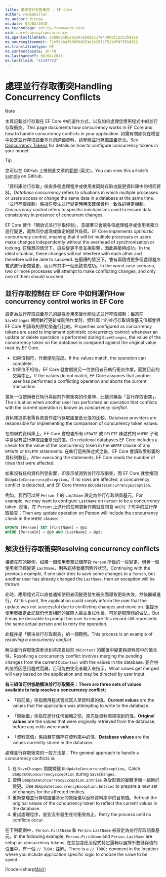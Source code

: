 ```yaml
---
title: 處理並行存取衝突 - EF Core
author: rowanmiller
ms.author: divega
ms.date: 03/03/2018
ms.technology: entity-framework-core
uid: core/saving/concurrency
ms.openlocfilehash: 2d8909585201a45eb020537847800f125b3b0120
ms.sourcegitcommit: 72e59e6af86b568653e1b29727529dfd7f65d312
ms.translationtype: HT
ms.contentlocale: zh-TW
ms.lasthandoff: 06/04/2018
ms.locfileid: "42447783"
---
```

# <a name="handling-concurrency-conflicts"></a><span data-ttu-id="7f241-102">處理並行存取衝突</span><span class="sxs-lookup"><span data-stu-id="7f241-102">Handling Concurrency Conflicts</span></span>

> [!NOTE]
> <span data-ttu-id="7f241-103">本頁記載並行存取在 EF Core 中的運作方式，以及如何處理您應用程式中的並行存取衝突。</span><span class="sxs-lookup"><span data-stu-id="7f241-103">This page documents how concurrency works in EF Core and how to handle concurrency conflicts in your application.</span></span> <span data-ttu-id="7f241-104">如需有關如何在模型中設定並行存取語彙基元的詳細資料，請參閱[並行存取語彙基元](xref:core/modeling/concurrency)。</span><span class="sxs-lookup"><span data-stu-id="7f241-104">See [Concurrency Tokens](xref:core/modeling/concurrency) for details on how to configure concurrency tokens in your model.</span></span>

> [!TIP]
> <span data-ttu-id="7f241-105">您可以在 GitHub 上檢視此文章的[範例](https://github.com/aspnet/EntityFramework.Docs/tree/master/samples/core/Saving/Saving/Concurrency/) \(英文\)。</span><span class="sxs-lookup"><span data-stu-id="7f241-105">You can view this article's [sample](https://github.com/aspnet/EntityFramework.Docs/tree/master/samples/core/Saving/Saving/Concurrency/) on GitHub.</span></span>

<span data-ttu-id="7f241-106">「資料庫並行存取」係指多個處理程序或使用者同時存取或變更資料庫中的相同資料。</span><span class="sxs-lookup"><span data-stu-id="7f241-106">_Database concurrency_ refers to situations in which multiple processes or users access or change the same data in a database at the same time.</span></span> <span data-ttu-id="7f241-107">「並行存取控制」係指在發生並行變更時用來確保資料一致性的特定機制。</span><span class="sxs-lookup"><span data-stu-id="7f241-107">_Concurrency control_ refers to specific mechanisms used to ensure data consistency in presence of concurrent changes.</span></span>

<span data-ttu-id="7f241-108">EF Core 實作「開放式並行存取控制」，意謂著它會讓多個處理程序或使用者獨立進行變更，而無同步處理或鎖定的額外負荷。</span><span class="sxs-lookup"><span data-stu-id="7f241-108">EF Core implements _optimistic concurrency control_, meaning that it will let multiple processes or users make changes independently without the overhead of synchronization or locking.</span></span> <span data-ttu-id="7f241-109">在理想的情況下，這些變更不會互相影響，因此將能夠成功。</span><span class="sxs-lookup"><span data-stu-id="7f241-109">In the ideal situation, these changes will not interfere with each other and therefore will be able to succeed.</span></span> <span data-ttu-id="7f241-110">在最糟的情況下，會有兩個或更多個處理程序嘗試進行衝突變更，而只有其中一個應該會成功。</span><span class="sxs-lookup"><span data-stu-id="7f241-110">In the worst case scenario, two or more processes will attempt to make conflicting changes, and only one of them should succeed.</span></span>

## <a name="how-concurrency-control-works-in-ef-core"></a><span data-ttu-id="7f241-111">並行存取控制在 EF Core 中如何運作</span><span class="sxs-lookup"><span data-stu-id="7f241-111">How concurrency control works in EF Core</span></span>

<span data-ttu-id="7f241-112">設定為並行存取語彙基元的屬性會用來實作開放式並行存取控制：每當在 `SaveChanges` 期間執行更新或刪除作業時，資料庫上的並行存取語彙基元值都會與 EF Core 所讀取的原始值進行比較。</span><span class="sxs-lookup"><span data-stu-id="7f241-112">Properties configured as concurrency tokens are used to implement optimistic concurrency control: whenever an update or delete operation is performed during `SaveChanges`, the value of the concurrency token on the database is compared against the original value read by EF Core.</span></span>

- <span data-ttu-id="7f241-113">如果值相符，作業便能完成。</span><span class="sxs-lookup"><span data-stu-id="7f241-113">If the values match, the operation can complete.</span></span>
- <span data-ttu-id="7f241-114">如果值不相符，EF Core 就會假設另一位使用者已執行衝突作業，而將目前的交易中止。</span><span class="sxs-lookup"><span data-stu-id="7f241-114">If the values do not match, EF Core assumes that another user has performed a conflicting operation and aborts the current transaction.</span></span>

<span data-ttu-id="7f241-115">當另一位使用者已執行與目前作業衝突的作業時，此情況稱為「並行存取衝突」。</span><span class="sxs-lookup"><span data-stu-id="7f241-115">The situation when another user has performed an operation that conflicts with the current operation is known as _concurrency conflict_.</span></span>

<span data-ttu-id="7f241-116">資料庫提供者需負責實作並行存取語彙基元值的比較。</span><span class="sxs-lookup"><span data-stu-id="7f241-116">Database providers are responsible for implementing the comparison of concurrency token values.</span></span>

<span data-ttu-id="7f241-117">在關聯式資料庫上，EF Core 會檢查所有 `UPDATE` 或 `DELETE` 陳述式的 `WHERE` 子句中是否有並行存取語彙基元的值。</span><span class="sxs-lookup"><span data-stu-id="7f241-117">On relational databases EF Core includes a check for the value of the concurrency token in the `WHERE` clause of any `UPDATE` or `DELETE` statements.</span></span> <span data-ttu-id="7f241-118">在執行這些陳述式之後，EF Core 會讀取受影響的資料列數目。</span><span class="sxs-lookup"><span data-stu-id="7f241-118">After executing the statements, EF Core reads the number of rows that were affected.</span></span>

<span data-ttu-id="7f241-119">如果沒有任何資料列受影響，即表示偵測到並行存取衝突，而 EF Core 就會擲回 `DbUpdateConcurrencyException`。</span><span class="sxs-lookup"><span data-stu-id="7f241-119">If no rows are affected, a concurrency conflict is detected, and EF Core throws `DbUpdateConcurrencyException`.</span></span>

<span data-ttu-id="7f241-120">例如，我們可以將 `Person` 上的 `LastName` 設定為並行存取語彙基元。</span><span class="sxs-lookup"><span data-stu-id="7f241-120">For example, we may want to configure `LastName` on `Person` to be a concurrency token.</span></span> <span data-ttu-id="7f241-121">然後，在 Person 上進行的任何更新作業就會包含 `WHERE` 子句中的並行存取檢查：</span><span class="sxs-lookup"><span data-stu-id="7f241-121">Then any update operation on Person will include the concurrency check in the `WHERE` clause:</span></span>

``` sql
UPDATE [Person] SET [FirstName] = @p1
WHERE [PersonId] = @p0 AND [LastName] = @p2;
```

## <a name="resolving-concurrency-conflicts"></a><span data-ttu-id="7f241-122">解決並行存取衝突</span><span class="sxs-lookup"><span data-stu-id="7f241-122">Resolving concurrency conflicts</span></span>

<span data-ttu-id="7f241-123">接續先前的範例，如果一個使用者嘗試儲存對 `Person` 所做的一些變更，但另一個使用者已經變更 `LastName`，則系統將會擲回例外狀況。</span><span class="sxs-lookup"><span data-stu-id="7f241-123">Continuing with the previous example, if one user tries to save some changes to a `Person`, but another user has already changed the `LastName`, then an exception will be thrown.</span></span>

<span data-ttu-id="7f241-124">此時，應用程式可以直接通知使用者因變更發生衝突而導致更新失敗，然後繼續進行。</span><span class="sxs-lookup"><span data-stu-id="7f241-124">At this point, the application could simply inform the user that the update was not successful due to conflicting changes and move on.</span></span> <span data-ttu-id="7f241-125">但提示使用者確定此記錄仍代表相同的實際人員並重試作業，可能是較理想的做法。</span><span class="sxs-lookup"><span data-stu-id="7f241-125">But it may be desirable to prompt the user to ensure this record still represents the same actual person and to retry the operation.</span></span>

<span data-ttu-id="7f241-126">此程序是「解決並行存取衝突」的一個範例。</span><span class="sxs-lookup"><span data-stu-id="7f241-126">This process is an example of _resolving a concurrency conflict_.</span></span>

<span data-ttu-id="7f241-127">解決並行存取衝突牽涉到將來自目前 `DbContext` 的擱置中變更與資料庫中的值合併。</span><span class="sxs-lookup"><span data-stu-id="7f241-127">Resolving a concurrency conflict involves merging the pending changes from the current `DbContext` with the values in the database.</span></span> <span data-ttu-id="7f241-128">要合併的值將因應用程式而異，且可能由使用者輸入來指示。</span><span class="sxs-lookup"><span data-stu-id="7f241-128">What values get merged will vary based on the application and may be directed by user input.</span></span>

<span data-ttu-id="7f241-129">**有三組值可供協助解決並行存取衝突：**</span><span class="sxs-lookup"><span data-stu-id="7f241-129">**There are three sets of values available to help resolve a concurrency conflict:**</span></span>

* <span data-ttu-id="7f241-130">「目前值」係指應用程式嘗試寫入至資料庫的值。</span><span class="sxs-lookup"><span data-stu-id="7f241-130">**Current values** are the values that the application was attempting to write to the database.</span></span>

* <span data-ttu-id="7f241-131">「原始值」係指在進行任何編輯之前，原先從資料庫擷取到的值。</span><span class="sxs-lookup"><span data-stu-id="7f241-131">**Original values** are the values that were originally retrieved from the database, before any edits were made.</span></span>

* <span data-ttu-id="7f241-132">「資料庫值」係指目前儲存在資料庫中的值。</span><span class="sxs-lookup"><span data-stu-id="7f241-132">**Database values** are the values currently stored in the database.</span></span>

<span data-ttu-id="7f241-133">處理並行存取衝突的一般方法是：</span><span class="sxs-lookup"><span data-stu-id="7f241-133">The general approach to handle a concurrency conflicts is:</span></span>

1. <span data-ttu-id="7f241-134">在 `SaveChanges` 期間攔截 `DbUpdateConcurrencyException`。</span><span class="sxs-lookup"><span data-stu-id="7f241-134">Catch `DbUpdateConcurrencyException` during `SaveChanges`.</span></span>
2. <span data-ttu-id="7f241-135">使用 `DbUpdateConcurrencyException.Entries` 為受影響的實體準備一組新的變更。</span><span class="sxs-lookup"><span data-stu-id="7f241-135">Use `DbUpdateConcurrencyException.Entries` to prepare a new set of changes for the affected entities.</span></span>
3. <span data-ttu-id="7f241-136">重新整理並行存取語彙基元的原始值以反映資料庫中的目前值。</span><span class="sxs-lookup"><span data-stu-id="7f241-136">Refresh the original values of the concurrency token to reflect the current values in the database.</span></span>
4. <span data-ttu-id="7f241-137">重試處理程序，直到沒有發生任何衝突為止。</span><span class="sxs-lookup"><span data-stu-id="7f241-137">Retry the process until no conflicts occur.</span></span>

<span data-ttu-id="7f241-138">在下列範例中，`Person.FirstName` 和 `Person.LastName` 被設定為並行存取語彙基元。</span><span class="sxs-lookup"><span data-stu-id="7f241-138">In the following example, `Person.FirstName` and `Person.LastName` are setup as concurrency tokens.</span></span> <span data-ttu-id="7f241-139">在您包含應用程式特定邏輯以選擇所要儲存值的位置中，有一個 `// TODO:` 註解。</span><span class="sxs-lookup"><span data-stu-id="7f241-139">There is a `// TODO:` comment in the location where you include application specific logic to choose the value to be saved.</span></span>

[!code-csharp[Main](../../../samples/core/Saving/Saving/Concurrency/Sample.cs?name=ConcurrencyHandlingCode&highlight=34-35)]

